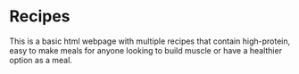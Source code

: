 # Recipes
This is a basic html webpage with multiple recipes that contain high-protein, easy to make meals for anyone looking to build muscle or have a healthier option as a meal.